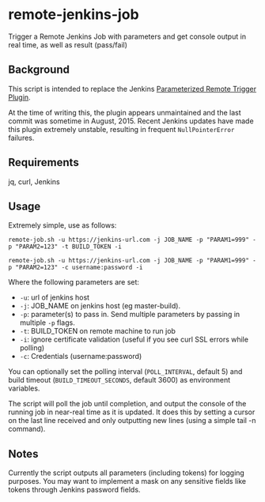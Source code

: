 # remote-jenkins-job
Trigger a Remote Jenkins Job with parameters and get console output in real time, as well as result (pass/fail)

## Background
This script is intended to replace the Jenkins
[Parameterized Remote Trigger Plugin](https://wiki.jenkins.io/display/JENKINS/Parameterized+Remote+Trigger+Plugin).

At the time of writing this, the plugin appears unmaintained and the last commit was sometime in August, 2015.  Recent Jenkins updates have made this plugin extremely unstable, resulting in frequent `NullPointerError` failures.

## Requirements
jq, curl, Jenkins

## Usage

Extremely simple, use as follows:

`remote-job.sh -u https://jenkins-url.com -j JOB_NAME -p "PARAM1=999" -p "PARAM2=123" -t BUILD_TOKEN -i`

`remote-job.sh -u https://jenkins-url.com -j JOB_NAME -p "PARAM1=999" -p "PARAM2=123" -c username:password -i`

Where the following parameters are set:

* `-u`: url of jenkins host
* `-j`: JOB_NAME on jenkins host (eg master-build).
* `-p`: parameter(s) to pass in. Send multiple parameters by passing in multiple `-p` flags.
* `-t`: BUILD_TOKEN on remote machine to run job
* `-i`: ignore certificate validation (useful if you see curl SSL errors while polling)
* `-c`: Credentials (username:password)

You can optionally set the polling interval (`POLL_INTERVAL`, default 5) and build timeout (`BUILD_TIMEOUT_SECONDS`, default 3600) as environment variables.

The script will poll the job until completion, and output the console of the running job in near-real time as it is updated.  It does this by setting a cursor on the last line received and only outputting new lines (using a simple tail -n command).

## Notes
Currently the script outputs all parameters (including tokens) for logging purposes.  You may want to implement a mask on any sensitive fields like tokens through Jenkins password fields.
